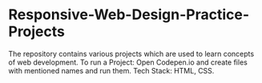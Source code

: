 # Responsive-Web-Design-Practice-Projects
The repository contains various projects which are used to learn concepts of web development.
To run a Project: Open Codepen.io and create files with mentioned names and run them. 
Tech Stack: HTML, CSS.
